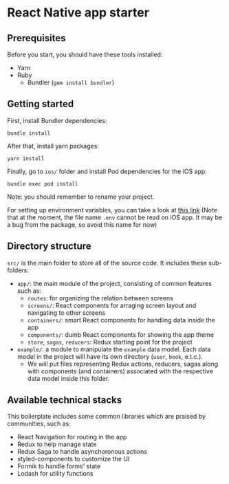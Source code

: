 # React Native app starter
## Prerequisites
Before you start, you should have these tools installed:
* Yarn
* Ruby
  * Bundler (`gem install bundler`)

## Getting started
First, install Bundler dependencies:
```
bundle install
```
After that, install yarn packages:
```
yarn install
```
Finally, go to `ios/` folder and install Pod dependencies for the iOS app:
```
bundle exec pod install
```

Note: you should remember to rename your project.

For setting up environment variables, you can take a look at [this link](https://github.com/luggit/react-native-config/tree/v1.0.0) (Note that at the moment, the file name `.env` cannot be read on iOS app. It may be a bug from the package, so avoid this name for now)

## Directory structure
`src/` is the main folder to store all of the source code. It includes these sub-folders:
* `app/`: the main module of the project, consisting of common features such as: 
  * `routes`: for organizing the relation between screens
  * `screens/`: React components for arraging screen layout and navigating to other screens
  * `containers/`: smart React components for handling data inside the app
  * `components/`: dumb React components for showing the app theme
  * `store`, `sagas`, `reducers`: Redux starting point for the project
* `example/`: a module to manipulate the `example` data model. Each data model in the project will have its own directory (`user`, `book`, e.t.c.).
  * We will put files representing Redux actions, reducers, sagas along with components (and containers) associated with the respective data model inside this folder.

## Available technical stacks
This boilerplate includes some common libraries which are praised by communities, such as:
* React Navigation for routing in the app
* Redux to help manage state
* Redux Saga to handle asynchoronous actions
* styled-components to customize the UI
* Formik to handle forms' state
* Lodash for utility functions